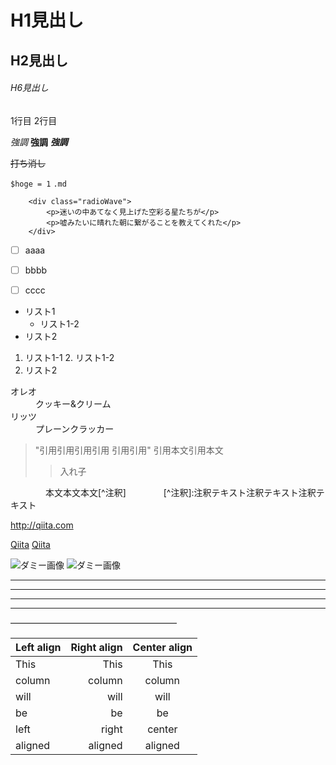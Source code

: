 # H1見出し
## H2見出し
###### H6見出し

1行目
2行目

*強調*
**強調**
***強調***

~~打ち消し~~

`$hoge = 1`
`.md`

```html:sample
    <div class="radioWave">
        <p>迷いの中あてなく見上げた空彩る星たちが</p>
        <p>嘘みたいに晴れた朝に繋がることを教えてくれた</p>
    </div>
```

- [ ] aaaa
- [ ] bbbb
- [ ] cccc


* リスト1
    * リスト1-2
* リスト2

1. リスト1-1
    2. リスト1-2
3. リスト2

<dl>
    <dt>オレオ</dt>
    <dd>クッキー&クリーム</dd>
    <dt>リッツ</dt>
    <dd>プレーンクラッカー</dd>
</dl>

> "引用引用引用引用
引用引用"
>引用本文引用本文
>>入れ子

　　　　本文本文本文[^注釈]
　　　　[^注釈]:注釈テキスト注釈テキスト注釈テキスト

<http://qiita.com>

[Qiita](http://qiita.com)
[Qiita](http://qiita.com "Qiita")

![ダミー画像](http://placehold.it/100)
![ダミー画像](http://placehold.it/100 "ダミー画像")

* * *
***
*****
- - -
———————————————————

| Left align | Right align | Center align |
|:-----------|------------:|:------------:|
| This       |        This |     This     |
| column     |      column |    column    |
| will       |        will |     will     |
| be         |          be |      be      |
| left       |       right |    center    |
| aligned    |     aligned |   aligned    |

